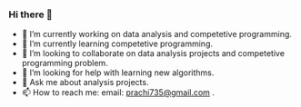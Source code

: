 ### Hi there 👋

- 🔭 I’m currently working on data analysis and competetive programming.
- 🌱 I’m currently learning competetive programming.
- 👯 I’m looking to collaborate on data analysis projects and competetive programming problem.
- 🤔 I’m looking for help with learning new algorithms.
- 💬 Ask me about analysis projects.
- 📫 How to reach me: email: prachi735@gmail.com .

<!--
**prachi735/prachi735** is a ✨ _special_ ✨ repository because its `README.md` (this file) appears on your GitHub profile.

Here are some ideas to get you started:

- 😄 Pronouns:  .
- ⚡ Fun fact: .
-->

